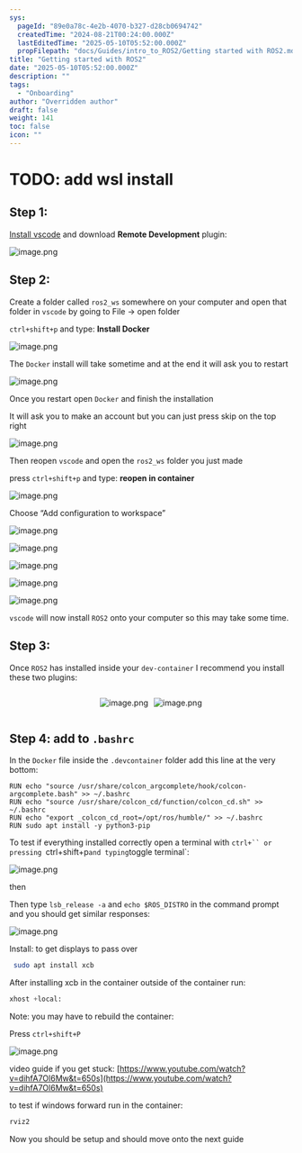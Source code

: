 ```yaml
---
sys:
  pageId: "89e0a78c-4e2b-4070-b327-d28cb0694742"
  createdTime: "2024-08-21T00:24:00.000Z"
  lastEditedTime: "2025-05-10T05:52:00.000Z"
  propFilepath: "docs/Guides/intro_to_ROS2/Getting started with ROS2.md"
title: "Getting started with ROS2"
date: "2025-05-10T05:52:00.000Z"
description: ""
tags:
  - "Onboarding"
author: "Overridden author"
draft: false
weight: 141
toc: false
icon: ""
---
```


# TODO: add wsl install

## Step 1:

[Install vscode](https://code.visualstudio.com/download) and download **Remote Development** plugin:

![image.png](https://prod-files-secure.s3.us-west-2.amazonaws.com/d518164a-d88e-44d1-a4ee-3adb3bd8bce0/efb52993-1881-4a40-b95e-6f020334f022/image.png?X-Amz-Algorithm=AWS4-HMAC-SHA256&X-Amz-Content-Sha256=UNSIGNED-PAYLOAD&X-Amz-Credential=ASIAZI2LB466W2QOPOYH%2F20250717%2Fus-west-2%2Fs3%2Faws4_request&X-Amz-Date=20250717T161126Z&X-Amz-Expires=3600&X-Amz-Security-Token=IQoJb3JpZ2luX2VjEGAaCXVzLXdlc3QtMiJGMEQCIALZ5onU%2B%2B14vj4K%2FeqsaTfqptVQiLzG0PXI9%2BK%2B4RNTAiAhJXTpcAd08hDDcNwQpnY2G2nlTH3xwsYjx4YBNPaslCr%2FAwh5EAAaDDYzNzQyMzE4MzgwNSIMIqfMzjwYDEDpDeCrKtwDS%2BX%2BIRXbL2FJvDUTNEVa%2FMJ6xE8hlW3moe6zty7FQshqkTzA%2Byr33MotuZ1c%2Fyq1diPAEoNVyd6ag9UWzKKovCb30h7Qznf3gzTqr6cxo0e6xgGZyaWpiG4rzebpyTUyuZKmRo6M%2BPFMOvtR4sGbDyP9KTFmBu3T9xto138gKCPBG4dsly83AWo%2FvM6LphkU7VIMWfJjmJiDeTlQUbgtbT8s2Ee4a8ChWf6mRxZj9ZGIhuKAmXHzAD5zI5Wp18aOdjjJ0ZllB7%2B8T01BHLxyNl6yhPQGItmJQ%2BYXuIMdWSRlF2xTOHM14JaQzSl2DV2CkEtTsFiW4SDtTYEm1xxkXXO6V4bGc8MMTKXkDRMg7iNAIDpMcsHpr9wBqdkWdp%2B%2F1XCJIZZ5fKdwBMNN6QHUSj45EYdFQwJbJQuIl5jXz39wE%2FQUIq%2F2xKyqkWSs5vjNCIBF6BjI9MbobhGIqkJDghuToQMSoOCs%2BE4dG8IlRFxNUtaw0xH206kHTBWCgCLjh2FOessgxLqiX3hfxG7kQnA4eTmnXV0AxgiToUf6l2i9mWn%2B3xx%2B%2BByk8oDMveENZT4ZRsoBIwS84I5omofxFpVexVyic9sZpl5PwKhPPZzCYQDQfqMccf5HiAgwub%2FkwwY6pgF3Je0%2FodPETiLCcGpGIyipEiv4YWr2ViDAP8bQtd3YmFU8BASDsL8%2BX2%2BQDYHllGJr5OrHv%2B2P8ttF%2FaxQRODj1JbU%2BklfN5jK%2B9x%2BWr7Lj5THVjJUpmhLrIu76L9c7F%2FY6cCqfxkyQMFuRJrzu0FJpjhjxjpDLa1lyYTrW%2FmCLM80zRd5h0wQHRu5bCiPMlh9B5CHGARhX52ulsczty3fGkyRPtM0&X-Amz-Signature=daa987725b02a4b7659e5b0ad095bbf4806b1d548ae5b3daf8ae663eb67f6ff6&X-Amz-SignedHeaders=host&x-amz-checksum-mode=ENABLED&x-id=GetObject)

## Step 2:

Create a folder called `ros2_ws` somewhere on your computer and open that folder in `vscode` by going to File → open folder 

`ctrl+shift+p` and type: **Install Docker**

![image.png](https://prod-files-secure.s3.us-west-2.amazonaws.com/d518164a-d88e-44d1-a4ee-3adb3bd8bce0/2269dc0e-1cd5-47ff-bceb-c04ad9b2eab0/image.png?X-Amz-Algorithm=AWS4-HMAC-SHA256&X-Amz-Content-Sha256=UNSIGNED-PAYLOAD&X-Amz-Credential=ASIAZI2LB466W2QOPOYH%2F20250717%2Fus-west-2%2Fs3%2Faws4_request&X-Amz-Date=20250717T161126Z&X-Amz-Expires=3600&X-Amz-Security-Token=IQoJb3JpZ2luX2VjEGAaCXVzLXdlc3QtMiJGMEQCIALZ5onU%2B%2B14vj4K%2FeqsaTfqptVQiLzG0PXI9%2BK%2B4RNTAiAhJXTpcAd08hDDcNwQpnY2G2nlTH3xwsYjx4YBNPaslCr%2FAwh5EAAaDDYzNzQyMzE4MzgwNSIMIqfMzjwYDEDpDeCrKtwDS%2BX%2BIRXbL2FJvDUTNEVa%2FMJ6xE8hlW3moe6zty7FQshqkTzA%2Byr33MotuZ1c%2Fyq1diPAEoNVyd6ag9UWzKKovCb30h7Qznf3gzTqr6cxo0e6xgGZyaWpiG4rzebpyTUyuZKmRo6M%2BPFMOvtR4sGbDyP9KTFmBu3T9xto138gKCPBG4dsly83AWo%2FvM6LphkU7VIMWfJjmJiDeTlQUbgtbT8s2Ee4a8ChWf6mRxZj9ZGIhuKAmXHzAD5zI5Wp18aOdjjJ0ZllB7%2B8T01BHLxyNl6yhPQGItmJQ%2BYXuIMdWSRlF2xTOHM14JaQzSl2DV2CkEtTsFiW4SDtTYEm1xxkXXO6V4bGc8MMTKXkDRMg7iNAIDpMcsHpr9wBqdkWdp%2B%2F1XCJIZZ5fKdwBMNN6QHUSj45EYdFQwJbJQuIl5jXz39wE%2FQUIq%2F2xKyqkWSs5vjNCIBF6BjI9MbobhGIqkJDghuToQMSoOCs%2BE4dG8IlRFxNUtaw0xH206kHTBWCgCLjh2FOessgxLqiX3hfxG7kQnA4eTmnXV0AxgiToUf6l2i9mWn%2B3xx%2B%2BByk8oDMveENZT4ZRsoBIwS84I5omofxFpVexVyic9sZpl5PwKhPPZzCYQDQfqMccf5HiAgwub%2FkwwY6pgF3Je0%2FodPETiLCcGpGIyipEiv4YWr2ViDAP8bQtd3YmFU8BASDsL8%2BX2%2BQDYHllGJr5OrHv%2B2P8ttF%2FaxQRODj1JbU%2BklfN5jK%2B9x%2BWr7Lj5THVjJUpmhLrIu76L9c7F%2FY6cCqfxkyQMFuRJrzu0FJpjhjxjpDLa1lyYTrW%2FmCLM80zRd5h0wQHRu5bCiPMlh9B5CHGARhX52ulsczty3fGkyRPtM0&X-Amz-Signature=b78cb119e8ffad0a72933e597053685a70ae47c640cb4ae7f42f9ae5135c4a3c&X-Amz-SignedHeaders=host&x-amz-checksum-mode=ENABLED&x-id=GetObject)

The `Docker` install will take sometime and at the end it will ask you to restart

![image.png](https://prod-files-secure.s3.us-west-2.amazonaws.com/d518164a-d88e-44d1-a4ee-3adb3bd8bce0/ed233f78-be33-4b1f-b89c-9c346c0e961e/image.png?X-Amz-Algorithm=AWS4-HMAC-SHA256&X-Amz-Content-Sha256=UNSIGNED-PAYLOAD&X-Amz-Credential=ASIAZI2LB466W2QOPOYH%2F20250717%2Fus-west-2%2Fs3%2Faws4_request&X-Amz-Date=20250717T161126Z&X-Amz-Expires=3600&X-Amz-Security-Token=IQoJb3JpZ2luX2VjEGAaCXVzLXdlc3QtMiJGMEQCIALZ5onU%2B%2B14vj4K%2FeqsaTfqptVQiLzG0PXI9%2BK%2B4RNTAiAhJXTpcAd08hDDcNwQpnY2G2nlTH3xwsYjx4YBNPaslCr%2FAwh5EAAaDDYzNzQyMzE4MzgwNSIMIqfMzjwYDEDpDeCrKtwDS%2BX%2BIRXbL2FJvDUTNEVa%2FMJ6xE8hlW3moe6zty7FQshqkTzA%2Byr33MotuZ1c%2Fyq1diPAEoNVyd6ag9UWzKKovCb30h7Qznf3gzTqr6cxo0e6xgGZyaWpiG4rzebpyTUyuZKmRo6M%2BPFMOvtR4sGbDyP9KTFmBu3T9xto138gKCPBG4dsly83AWo%2FvM6LphkU7VIMWfJjmJiDeTlQUbgtbT8s2Ee4a8ChWf6mRxZj9ZGIhuKAmXHzAD5zI5Wp18aOdjjJ0ZllB7%2B8T01BHLxyNl6yhPQGItmJQ%2BYXuIMdWSRlF2xTOHM14JaQzSl2DV2CkEtTsFiW4SDtTYEm1xxkXXO6V4bGc8MMTKXkDRMg7iNAIDpMcsHpr9wBqdkWdp%2B%2F1XCJIZZ5fKdwBMNN6QHUSj45EYdFQwJbJQuIl5jXz39wE%2FQUIq%2F2xKyqkWSs5vjNCIBF6BjI9MbobhGIqkJDghuToQMSoOCs%2BE4dG8IlRFxNUtaw0xH206kHTBWCgCLjh2FOessgxLqiX3hfxG7kQnA4eTmnXV0AxgiToUf6l2i9mWn%2B3xx%2B%2BByk8oDMveENZT4ZRsoBIwS84I5omofxFpVexVyic9sZpl5PwKhPPZzCYQDQfqMccf5HiAgwub%2FkwwY6pgF3Je0%2FodPETiLCcGpGIyipEiv4YWr2ViDAP8bQtd3YmFU8BASDsL8%2BX2%2BQDYHllGJr5OrHv%2B2P8ttF%2FaxQRODj1JbU%2BklfN5jK%2B9x%2BWr7Lj5THVjJUpmhLrIu76L9c7F%2FY6cCqfxkyQMFuRJrzu0FJpjhjxjpDLa1lyYTrW%2FmCLM80zRd5h0wQHRu5bCiPMlh9B5CHGARhX52ulsczty3fGkyRPtM0&X-Amz-Signature=680c84028ccf9e202c6e32126c5a0f3cfd6726c69fd343341c4fab9f07e29360&X-Amz-SignedHeaders=host&x-amz-checksum-mode=ENABLED&x-id=GetObject)

Once you restart open `Docker` and finish the installation

It will ask you to make an account but you can just press skip on the top right

![image.png](https://prod-files-secure.s3.us-west-2.amazonaws.com/d518164a-d88e-44d1-a4ee-3adb3bd8bce0/21010ad9-1659-4fd9-9f59-9932a09b2a3d/image.png?X-Amz-Algorithm=AWS4-HMAC-SHA256&X-Amz-Content-Sha256=UNSIGNED-PAYLOAD&X-Amz-Credential=ASIAZI2LB466W2QOPOYH%2F20250717%2Fus-west-2%2Fs3%2Faws4_request&X-Amz-Date=20250717T161126Z&X-Amz-Expires=3600&X-Amz-Security-Token=IQoJb3JpZ2luX2VjEGAaCXVzLXdlc3QtMiJGMEQCIALZ5onU%2B%2B14vj4K%2FeqsaTfqptVQiLzG0PXI9%2BK%2B4RNTAiAhJXTpcAd08hDDcNwQpnY2G2nlTH3xwsYjx4YBNPaslCr%2FAwh5EAAaDDYzNzQyMzE4MzgwNSIMIqfMzjwYDEDpDeCrKtwDS%2BX%2BIRXbL2FJvDUTNEVa%2FMJ6xE8hlW3moe6zty7FQshqkTzA%2Byr33MotuZ1c%2Fyq1diPAEoNVyd6ag9UWzKKovCb30h7Qznf3gzTqr6cxo0e6xgGZyaWpiG4rzebpyTUyuZKmRo6M%2BPFMOvtR4sGbDyP9KTFmBu3T9xto138gKCPBG4dsly83AWo%2FvM6LphkU7VIMWfJjmJiDeTlQUbgtbT8s2Ee4a8ChWf6mRxZj9ZGIhuKAmXHzAD5zI5Wp18aOdjjJ0ZllB7%2B8T01BHLxyNl6yhPQGItmJQ%2BYXuIMdWSRlF2xTOHM14JaQzSl2DV2CkEtTsFiW4SDtTYEm1xxkXXO6V4bGc8MMTKXkDRMg7iNAIDpMcsHpr9wBqdkWdp%2B%2F1XCJIZZ5fKdwBMNN6QHUSj45EYdFQwJbJQuIl5jXz39wE%2FQUIq%2F2xKyqkWSs5vjNCIBF6BjI9MbobhGIqkJDghuToQMSoOCs%2BE4dG8IlRFxNUtaw0xH206kHTBWCgCLjh2FOessgxLqiX3hfxG7kQnA4eTmnXV0AxgiToUf6l2i9mWn%2B3xx%2B%2BByk8oDMveENZT4ZRsoBIwS84I5omofxFpVexVyic9sZpl5PwKhPPZzCYQDQfqMccf5HiAgwub%2FkwwY6pgF3Je0%2FodPETiLCcGpGIyipEiv4YWr2ViDAP8bQtd3YmFU8BASDsL8%2BX2%2BQDYHllGJr5OrHv%2B2P8ttF%2FaxQRODj1JbU%2BklfN5jK%2B9x%2BWr7Lj5THVjJUpmhLrIu76L9c7F%2FY6cCqfxkyQMFuRJrzu0FJpjhjxjpDLa1lyYTrW%2FmCLM80zRd5h0wQHRu5bCiPMlh9B5CHGARhX52ulsczty3fGkyRPtM0&X-Amz-Signature=71c846ffead392ac88b346c6d938b438498e2b896e7ca4dc35d45d9f7efcc0e7&X-Amz-SignedHeaders=host&x-amz-checksum-mode=ENABLED&x-id=GetObject)

Then reopen `vscode` and open the `ros2_ws` folder you just made

press `ctrl+shift+p` and type: **reopen in container**

![image.png](https://prod-files-secure.s3.us-west-2.amazonaws.com/d518164a-d88e-44d1-a4ee-3adb3bd8bce0/4e93b8c2-41ad-488c-8095-c74205196118/image.png?X-Amz-Algorithm=AWS4-HMAC-SHA256&X-Amz-Content-Sha256=UNSIGNED-PAYLOAD&X-Amz-Credential=ASIAZI2LB466W2QOPOYH%2F20250717%2Fus-west-2%2Fs3%2Faws4_request&X-Amz-Date=20250717T161126Z&X-Amz-Expires=3600&X-Amz-Security-Token=IQoJb3JpZ2luX2VjEGAaCXVzLXdlc3QtMiJGMEQCIALZ5onU%2B%2B14vj4K%2FeqsaTfqptVQiLzG0PXI9%2BK%2B4RNTAiAhJXTpcAd08hDDcNwQpnY2G2nlTH3xwsYjx4YBNPaslCr%2FAwh5EAAaDDYzNzQyMzE4MzgwNSIMIqfMzjwYDEDpDeCrKtwDS%2BX%2BIRXbL2FJvDUTNEVa%2FMJ6xE8hlW3moe6zty7FQshqkTzA%2Byr33MotuZ1c%2Fyq1diPAEoNVyd6ag9UWzKKovCb30h7Qznf3gzTqr6cxo0e6xgGZyaWpiG4rzebpyTUyuZKmRo6M%2BPFMOvtR4sGbDyP9KTFmBu3T9xto138gKCPBG4dsly83AWo%2FvM6LphkU7VIMWfJjmJiDeTlQUbgtbT8s2Ee4a8ChWf6mRxZj9ZGIhuKAmXHzAD5zI5Wp18aOdjjJ0ZllB7%2B8T01BHLxyNl6yhPQGItmJQ%2BYXuIMdWSRlF2xTOHM14JaQzSl2DV2CkEtTsFiW4SDtTYEm1xxkXXO6V4bGc8MMTKXkDRMg7iNAIDpMcsHpr9wBqdkWdp%2B%2F1XCJIZZ5fKdwBMNN6QHUSj45EYdFQwJbJQuIl5jXz39wE%2FQUIq%2F2xKyqkWSs5vjNCIBF6BjI9MbobhGIqkJDghuToQMSoOCs%2BE4dG8IlRFxNUtaw0xH206kHTBWCgCLjh2FOessgxLqiX3hfxG7kQnA4eTmnXV0AxgiToUf6l2i9mWn%2B3xx%2B%2BByk8oDMveENZT4ZRsoBIwS84I5omofxFpVexVyic9sZpl5PwKhPPZzCYQDQfqMccf5HiAgwub%2FkwwY6pgF3Je0%2FodPETiLCcGpGIyipEiv4YWr2ViDAP8bQtd3YmFU8BASDsL8%2BX2%2BQDYHllGJr5OrHv%2B2P8ttF%2FaxQRODj1JbU%2BklfN5jK%2B9x%2BWr7Lj5THVjJUpmhLrIu76L9c7F%2FY6cCqfxkyQMFuRJrzu0FJpjhjxjpDLa1lyYTrW%2FmCLM80zRd5h0wQHRu5bCiPMlh9B5CHGARhX52ulsczty3fGkyRPtM0&X-Amz-Signature=2002145d53ca15a786be9083f3331111e78f587c610be9052a20959e0472ae88&X-Amz-SignedHeaders=host&x-amz-checksum-mode=ENABLED&x-id=GetObject)

Choose “Add configuration to workspace”

![image.png](https://prod-files-secure.s3.us-west-2.amazonaws.com/d518164a-d88e-44d1-a4ee-3adb3bd8bce0/9560b282-5060-4989-ba37-97e7b2c22476/image.png?X-Amz-Algorithm=AWS4-HMAC-SHA256&X-Amz-Content-Sha256=UNSIGNED-PAYLOAD&X-Amz-Credential=ASIAZI2LB466W2QOPOYH%2F20250717%2Fus-west-2%2Fs3%2Faws4_request&X-Amz-Date=20250717T161126Z&X-Amz-Expires=3600&X-Amz-Security-Token=IQoJb3JpZ2luX2VjEGAaCXVzLXdlc3QtMiJGMEQCIALZ5onU%2B%2B14vj4K%2FeqsaTfqptVQiLzG0PXI9%2BK%2B4RNTAiAhJXTpcAd08hDDcNwQpnY2G2nlTH3xwsYjx4YBNPaslCr%2FAwh5EAAaDDYzNzQyMzE4MzgwNSIMIqfMzjwYDEDpDeCrKtwDS%2BX%2BIRXbL2FJvDUTNEVa%2FMJ6xE8hlW3moe6zty7FQshqkTzA%2Byr33MotuZ1c%2Fyq1diPAEoNVyd6ag9UWzKKovCb30h7Qznf3gzTqr6cxo0e6xgGZyaWpiG4rzebpyTUyuZKmRo6M%2BPFMOvtR4sGbDyP9KTFmBu3T9xto138gKCPBG4dsly83AWo%2FvM6LphkU7VIMWfJjmJiDeTlQUbgtbT8s2Ee4a8ChWf6mRxZj9ZGIhuKAmXHzAD5zI5Wp18aOdjjJ0ZllB7%2B8T01BHLxyNl6yhPQGItmJQ%2BYXuIMdWSRlF2xTOHM14JaQzSl2DV2CkEtTsFiW4SDtTYEm1xxkXXO6V4bGc8MMTKXkDRMg7iNAIDpMcsHpr9wBqdkWdp%2B%2F1XCJIZZ5fKdwBMNN6QHUSj45EYdFQwJbJQuIl5jXz39wE%2FQUIq%2F2xKyqkWSs5vjNCIBF6BjI9MbobhGIqkJDghuToQMSoOCs%2BE4dG8IlRFxNUtaw0xH206kHTBWCgCLjh2FOessgxLqiX3hfxG7kQnA4eTmnXV0AxgiToUf6l2i9mWn%2B3xx%2B%2BByk8oDMveENZT4ZRsoBIwS84I5omofxFpVexVyic9sZpl5PwKhPPZzCYQDQfqMccf5HiAgwub%2FkwwY6pgF3Je0%2FodPETiLCcGpGIyipEiv4YWr2ViDAP8bQtd3YmFU8BASDsL8%2BX2%2BQDYHllGJr5OrHv%2B2P8ttF%2FaxQRODj1JbU%2BklfN5jK%2B9x%2BWr7Lj5THVjJUpmhLrIu76L9c7F%2FY6cCqfxkyQMFuRJrzu0FJpjhjxjpDLa1lyYTrW%2FmCLM80zRd5h0wQHRu5bCiPMlh9B5CHGARhX52ulsczty3fGkyRPtM0&X-Amz-Signature=1cb01a114cb40c9453308dde75a994c9902d94368c76595bb5b84fcfdf2221a8&X-Amz-SignedHeaders=host&x-amz-checksum-mode=ENABLED&x-id=GetObject)

![image.png](https://prod-files-secure.s3.us-west-2.amazonaws.com/d518164a-d88e-44d1-a4ee-3adb3bd8bce0/2ee63f81-886b-48e8-a553-dc6e5eac99e4/image.png?X-Amz-Algorithm=AWS4-HMAC-SHA256&X-Amz-Content-Sha256=UNSIGNED-PAYLOAD&X-Amz-Credential=ASIAZI2LB466W2QOPOYH%2F20250717%2Fus-west-2%2Fs3%2Faws4_request&X-Amz-Date=20250717T161126Z&X-Amz-Expires=3600&X-Amz-Security-Token=IQoJb3JpZ2luX2VjEGAaCXVzLXdlc3QtMiJGMEQCIALZ5onU%2B%2B14vj4K%2FeqsaTfqptVQiLzG0PXI9%2BK%2B4RNTAiAhJXTpcAd08hDDcNwQpnY2G2nlTH3xwsYjx4YBNPaslCr%2FAwh5EAAaDDYzNzQyMzE4MzgwNSIMIqfMzjwYDEDpDeCrKtwDS%2BX%2BIRXbL2FJvDUTNEVa%2FMJ6xE8hlW3moe6zty7FQshqkTzA%2Byr33MotuZ1c%2Fyq1diPAEoNVyd6ag9UWzKKovCb30h7Qznf3gzTqr6cxo0e6xgGZyaWpiG4rzebpyTUyuZKmRo6M%2BPFMOvtR4sGbDyP9KTFmBu3T9xto138gKCPBG4dsly83AWo%2FvM6LphkU7VIMWfJjmJiDeTlQUbgtbT8s2Ee4a8ChWf6mRxZj9ZGIhuKAmXHzAD5zI5Wp18aOdjjJ0ZllB7%2B8T01BHLxyNl6yhPQGItmJQ%2BYXuIMdWSRlF2xTOHM14JaQzSl2DV2CkEtTsFiW4SDtTYEm1xxkXXO6V4bGc8MMTKXkDRMg7iNAIDpMcsHpr9wBqdkWdp%2B%2F1XCJIZZ5fKdwBMNN6QHUSj45EYdFQwJbJQuIl5jXz39wE%2FQUIq%2F2xKyqkWSs5vjNCIBF6BjI9MbobhGIqkJDghuToQMSoOCs%2BE4dG8IlRFxNUtaw0xH206kHTBWCgCLjh2FOessgxLqiX3hfxG7kQnA4eTmnXV0AxgiToUf6l2i9mWn%2B3xx%2B%2BByk8oDMveENZT4ZRsoBIwS84I5omofxFpVexVyic9sZpl5PwKhPPZzCYQDQfqMccf5HiAgwub%2FkwwY6pgF3Je0%2FodPETiLCcGpGIyipEiv4YWr2ViDAP8bQtd3YmFU8BASDsL8%2BX2%2BQDYHllGJr5OrHv%2B2P8ttF%2FaxQRODj1JbU%2BklfN5jK%2B9x%2BWr7Lj5THVjJUpmhLrIu76L9c7F%2FY6cCqfxkyQMFuRJrzu0FJpjhjxjpDLa1lyYTrW%2FmCLM80zRd5h0wQHRu5bCiPMlh9B5CHGARhX52ulsczty3fGkyRPtM0&X-Amz-Signature=8d2645d46c4bf3ab21610cf006983705840e4869aa1748098c5059087ca0a4ac&X-Amz-SignedHeaders=host&x-amz-checksum-mode=ENABLED&x-id=GetObject)

![image.png](https://prod-files-secure.s3.us-west-2.amazonaws.com/d518164a-d88e-44d1-a4ee-3adb3bd8bce0/ae1580b2-b048-407e-aed9-b584224a7a04/image.png?X-Amz-Algorithm=AWS4-HMAC-SHA256&X-Amz-Content-Sha256=UNSIGNED-PAYLOAD&X-Amz-Credential=ASIAZI2LB466W2QOPOYH%2F20250717%2Fus-west-2%2Fs3%2Faws4_request&X-Amz-Date=20250717T161126Z&X-Amz-Expires=3600&X-Amz-Security-Token=IQoJb3JpZ2luX2VjEGAaCXVzLXdlc3QtMiJGMEQCIALZ5onU%2B%2B14vj4K%2FeqsaTfqptVQiLzG0PXI9%2BK%2B4RNTAiAhJXTpcAd08hDDcNwQpnY2G2nlTH3xwsYjx4YBNPaslCr%2FAwh5EAAaDDYzNzQyMzE4MzgwNSIMIqfMzjwYDEDpDeCrKtwDS%2BX%2BIRXbL2FJvDUTNEVa%2FMJ6xE8hlW3moe6zty7FQshqkTzA%2Byr33MotuZ1c%2Fyq1diPAEoNVyd6ag9UWzKKovCb30h7Qznf3gzTqr6cxo0e6xgGZyaWpiG4rzebpyTUyuZKmRo6M%2BPFMOvtR4sGbDyP9KTFmBu3T9xto138gKCPBG4dsly83AWo%2FvM6LphkU7VIMWfJjmJiDeTlQUbgtbT8s2Ee4a8ChWf6mRxZj9ZGIhuKAmXHzAD5zI5Wp18aOdjjJ0ZllB7%2B8T01BHLxyNl6yhPQGItmJQ%2BYXuIMdWSRlF2xTOHM14JaQzSl2DV2CkEtTsFiW4SDtTYEm1xxkXXO6V4bGc8MMTKXkDRMg7iNAIDpMcsHpr9wBqdkWdp%2B%2F1XCJIZZ5fKdwBMNN6QHUSj45EYdFQwJbJQuIl5jXz39wE%2FQUIq%2F2xKyqkWSs5vjNCIBF6BjI9MbobhGIqkJDghuToQMSoOCs%2BE4dG8IlRFxNUtaw0xH206kHTBWCgCLjh2FOessgxLqiX3hfxG7kQnA4eTmnXV0AxgiToUf6l2i9mWn%2B3xx%2B%2BByk8oDMveENZT4ZRsoBIwS84I5omofxFpVexVyic9sZpl5PwKhPPZzCYQDQfqMccf5HiAgwub%2FkwwY6pgF3Je0%2FodPETiLCcGpGIyipEiv4YWr2ViDAP8bQtd3YmFU8BASDsL8%2BX2%2BQDYHllGJr5OrHv%2B2P8ttF%2FaxQRODj1JbU%2BklfN5jK%2B9x%2BWr7Lj5THVjJUpmhLrIu76L9c7F%2FY6cCqfxkyQMFuRJrzu0FJpjhjxjpDLa1lyYTrW%2FmCLM80zRd5h0wQHRu5bCiPMlh9B5CHGARhX52ulsczty3fGkyRPtM0&X-Amz-Signature=31158051930771115247ef00a8b67e465557c8fbf6409c180ffb045e8c2f4f34&X-Amz-SignedHeaders=host&x-amz-checksum-mode=ENABLED&x-id=GetObject)

![image.png](https://prod-files-secure.s3.us-west-2.amazonaws.com/d518164a-d88e-44d1-a4ee-3adb3bd8bce0/53255b28-f75e-430f-b9e3-c0ac8577e42b/image.png?X-Amz-Algorithm=AWS4-HMAC-SHA256&X-Amz-Content-Sha256=UNSIGNED-PAYLOAD&X-Amz-Credential=ASIAZI2LB466W2QOPOYH%2F20250717%2Fus-west-2%2Fs3%2Faws4_request&X-Amz-Date=20250717T161126Z&X-Amz-Expires=3600&X-Amz-Security-Token=IQoJb3JpZ2luX2VjEGAaCXVzLXdlc3QtMiJGMEQCIALZ5onU%2B%2B14vj4K%2FeqsaTfqptVQiLzG0PXI9%2BK%2B4RNTAiAhJXTpcAd08hDDcNwQpnY2G2nlTH3xwsYjx4YBNPaslCr%2FAwh5EAAaDDYzNzQyMzE4MzgwNSIMIqfMzjwYDEDpDeCrKtwDS%2BX%2BIRXbL2FJvDUTNEVa%2FMJ6xE8hlW3moe6zty7FQshqkTzA%2Byr33MotuZ1c%2Fyq1diPAEoNVyd6ag9UWzKKovCb30h7Qznf3gzTqr6cxo0e6xgGZyaWpiG4rzebpyTUyuZKmRo6M%2BPFMOvtR4sGbDyP9KTFmBu3T9xto138gKCPBG4dsly83AWo%2FvM6LphkU7VIMWfJjmJiDeTlQUbgtbT8s2Ee4a8ChWf6mRxZj9ZGIhuKAmXHzAD5zI5Wp18aOdjjJ0ZllB7%2B8T01BHLxyNl6yhPQGItmJQ%2BYXuIMdWSRlF2xTOHM14JaQzSl2DV2CkEtTsFiW4SDtTYEm1xxkXXO6V4bGc8MMTKXkDRMg7iNAIDpMcsHpr9wBqdkWdp%2B%2F1XCJIZZ5fKdwBMNN6QHUSj45EYdFQwJbJQuIl5jXz39wE%2FQUIq%2F2xKyqkWSs5vjNCIBF6BjI9MbobhGIqkJDghuToQMSoOCs%2BE4dG8IlRFxNUtaw0xH206kHTBWCgCLjh2FOessgxLqiX3hfxG7kQnA4eTmnXV0AxgiToUf6l2i9mWn%2B3xx%2B%2BByk8oDMveENZT4ZRsoBIwS84I5omofxFpVexVyic9sZpl5PwKhPPZzCYQDQfqMccf5HiAgwub%2FkwwY6pgF3Je0%2FodPETiLCcGpGIyipEiv4YWr2ViDAP8bQtd3YmFU8BASDsL8%2BX2%2BQDYHllGJr5OrHv%2B2P8ttF%2FaxQRODj1JbU%2BklfN5jK%2B9x%2BWr7Lj5THVjJUpmhLrIu76L9c7F%2FY6cCqfxkyQMFuRJrzu0FJpjhjxjpDLa1lyYTrW%2FmCLM80zRd5h0wQHRu5bCiPMlh9B5CHGARhX52ulsczty3fGkyRPtM0&X-Amz-Signature=93bcd060493c8a269e06726754b38126da8155a2de408e4a7e10eaf0b9038d2b&X-Amz-SignedHeaders=host&x-amz-checksum-mode=ENABLED&x-id=GetObject)

![image.png](https://prod-files-secure.s3.us-west-2.amazonaws.com/d518164a-d88e-44d1-a4ee-3adb3bd8bce0/7c562767-5af9-4ffb-97d1-327bcdf4ee00/image.png?X-Amz-Algorithm=AWS4-HMAC-SHA256&X-Amz-Content-Sha256=UNSIGNED-PAYLOAD&X-Amz-Credential=ASIAZI2LB466W2QOPOYH%2F20250717%2Fus-west-2%2Fs3%2Faws4_request&X-Amz-Date=20250717T161126Z&X-Amz-Expires=3600&X-Amz-Security-Token=IQoJb3JpZ2luX2VjEGAaCXVzLXdlc3QtMiJGMEQCIALZ5onU%2B%2B14vj4K%2FeqsaTfqptVQiLzG0PXI9%2BK%2B4RNTAiAhJXTpcAd08hDDcNwQpnY2G2nlTH3xwsYjx4YBNPaslCr%2FAwh5EAAaDDYzNzQyMzE4MzgwNSIMIqfMzjwYDEDpDeCrKtwDS%2BX%2BIRXbL2FJvDUTNEVa%2FMJ6xE8hlW3moe6zty7FQshqkTzA%2Byr33MotuZ1c%2Fyq1diPAEoNVyd6ag9UWzKKovCb30h7Qznf3gzTqr6cxo0e6xgGZyaWpiG4rzebpyTUyuZKmRo6M%2BPFMOvtR4sGbDyP9KTFmBu3T9xto138gKCPBG4dsly83AWo%2FvM6LphkU7VIMWfJjmJiDeTlQUbgtbT8s2Ee4a8ChWf6mRxZj9ZGIhuKAmXHzAD5zI5Wp18aOdjjJ0ZllB7%2B8T01BHLxyNl6yhPQGItmJQ%2BYXuIMdWSRlF2xTOHM14JaQzSl2DV2CkEtTsFiW4SDtTYEm1xxkXXO6V4bGc8MMTKXkDRMg7iNAIDpMcsHpr9wBqdkWdp%2B%2F1XCJIZZ5fKdwBMNN6QHUSj45EYdFQwJbJQuIl5jXz39wE%2FQUIq%2F2xKyqkWSs5vjNCIBF6BjI9MbobhGIqkJDghuToQMSoOCs%2BE4dG8IlRFxNUtaw0xH206kHTBWCgCLjh2FOessgxLqiX3hfxG7kQnA4eTmnXV0AxgiToUf6l2i9mWn%2B3xx%2B%2BByk8oDMveENZT4ZRsoBIwS84I5omofxFpVexVyic9sZpl5PwKhPPZzCYQDQfqMccf5HiAgwub%2FkwwY6pgF3Je0%2FodPETiLCcGpGIyipEiv4YWr2ViDAP8bQtd3YmFU8BASDsL8%2BX2%2BQDYHllGJr5OrHv%2B2P8ttF%2FaxQRODj1JbU%2BklfN5jK%2B9x%2BWr7Lj5THVjJUpmhLrIu76L9c7F%2FY6cCqfxkyQMFuRJrzu0FJpjhjxjpDLa1lyYTrW%2FmCLM80zRd5h0wQHRu5bCiPMlh9B5CHGARhX52ulsczty3fGkyRPtM0&X-Amz-Signature=d4a7b7968fa912d5132941a7cdfd32d93a6daed481d1e12d7a9e43ba24353c30&X-Amz-SignedHeaders=host&x-amz-checksum-mode=ENABLED&x-id=GetObject)

`vscode` will now install `ROS2` onto your computer so this may take some time.

## Step 3:

Once `ROS2` has installed inside your `dev-container` I recommend you install these two plugins:

<div style="display: flex;flex-direction: row; column-gap:10px; max-width: 630px;justify-content: center;">
<div>

![image.png](https://prod-files-secure.s3.us-west-2.amazonaws.com/d518164a-d88e-44d1-a4ee-3adb3bd8bce0/3fc3d550-5a54-4ba1-ba6b-faa01cdb7369/image.png?X-Amz-Algorithm=AWS4-HMAC-SHA256&X-Amz-Content-Sha256=UNSIGNED-PAYLOAD&X-Amz-Credential=ASIAZI2LB46634PGGUNJ%2F20250717%2Fus-west-2%2Fs3%2Faws4_request&X-Amz-Date=20250717T161129Z&X-Amz-Expires=3600&X-Amz-Security-Token=IQoJb3JpZ2luX2VjEGAaCXVzLXdlc3QtMiJHMEUCIHNNY7CS4RI%2FpJ4Rnr2g2QOBlQ4KqBh5xz%2BR%2B8sAMXE3AiEAhvmoURfEthyThc7pzI%2FLunNv3loXBYL6kKXE5atfjrMq%2FwMIeRAAGgw2Mzc0MjMxODM4MDUiDEL%2B4AHeQiGm24JyESrcA0GFzUQt8WwM97%2B7Hwog8U26lXbHB5OraNo5P5XGR38StjzniwbahGAGD3AKdA9AXcgDZfPIaafzE1gr8Q%2FopZEZC7P9N4rzD%2Fynm2xNFd%2By6nMXMjuwQzTeIikXvvJs0Ej%2FQhITGSIls3%2FxaxnM6eRrG7ZKMyAwFmnU8gzuRVsEkKINk2vMqQCeScEK%2FfNttGjAffe9e1pssyjQIADQ2QubQtirTIcsZ3JC3DNjrhVsCFeGIOF8eQbkLZfHchyRtrUinFJ2mcgawC%2FEBvbnxIEadoTGPgGvYZpSIep7OXnKzh%2BZH%2FrlBfM9ysUugiTIiFl%2Bp76BSBePokF97B6O03fQ3F%2FQxioWdZZdbWMOWJUOqiOjcjgLUlPIesM%2F7xhesv%2BUtuhpOPR61v3B010TqF5l3BtHNkEEAh7K36moH6%2F2eylhCfxaVPSlgSM1lb7VJHIl7m%2FSiPUZX9oMsiEdLzyT0rsTWxarp0BriNaVe9YdwP1g58j5HIp%2FWRp6TZUCn9eBSRmTb%2FKuhZe8Bnee9kpuK0x1tyWoMLpQKh%2BhJTupiPI8jj7qmBqHPQMOJiXPxj2TgtqU0P4sNX65oO61biMGcS8VLKJxbXF4IXpOI2PMQBFsAK2egG5Lk2wqMM%2B%2B5MMGOqUBahS4ODHeQZH13rR6Dx5LJzVHI5Tg2y6Ahqp942xhTkRhBW9%2BnUUlVHx1PPJxwiYbfxoDKxicyf6fG0ea2hxfAphAmxwQTv2rga1jr5p%2FTp5GION4LrDbNcQOEcZ7RCWu1mM2h0zXfsxiInP2y00Y24HHhR1iuSN%2BsbYFWpQrG8SJ%2B%2FHSOPjAMn3Xg4RgG9afDmMVbFugqzYIzy6oVZkvGG5%2FlZE2&X-Amz-Signature=2f4302771e9e278afd3e59ba61925a29737fec37793681a872cbc00f3665687b&X-Amz-SignedHeaders=host&x-amz-checksum-mode=ENABLED&x-id=GetObject)

</div>
<div>

![image.png](https://prod-files-secure.s3.us-west-2.amazonaws.com/d518164a-d88e-44d1-a4ee-3adb3bd8bce0/d994cc66-13c2-4093-a5a3-f84cf4601a82/image.png?X-Amz-Algorithm=AWS4-HMAC-SHA256&X-Amz-Content-Sha256=UNSIGNED-PAYLOAD&X-Amz-Credential=ASIAZI2LB466VSDTID7H%2F20250717%2Fus-west-2%2Fs3%2Faws4_request&X-Amz-Date=20250717T161129Z&X-Amz-Expires=3600&X-Amz-Security-Token=IQoJb3JpZ2luX2VjEGAaCXVzLXdlc3QtMiJIMEYCIQCI46oVS%2BU0y6f2uCt215dVyCuMgi2UESRe6nCJARAd1QIhALkn1ralAokrAy3SmWlnPMXZacPqtnJjUL6Dc5xF1Ph0Kv8DCHkQABoMNjM3NDIzMTgzODA1IgyCZCBSATO3Ru55TY0q3AOU6QLhqzKMTMCXm%2F0DZal%2BLMI%2Be2v3fMR4l33HFxFmh4B4%2B0pYFh55YjvgIFDE2X9uN43ZVr5cOTiRk8ii31m0zzKvNSB7rg6QUa0qklmkfph45uR360D8MMVAQ1icv8yu2cyLgSFsDiBZKbYP9XCiUSFvsaKaMSz8Qfweuzgxb5e8N6yExU1qN1gBZ2b%2BoFYOM40PpANkFSjfLeEKyEWDTAvJFoHZOpQwBKVigi2vQP0H1tnhrxBPW586%2B8cf3VwHQ76UGQTLdL%2FtZZv9OruQ4Lw6jhb2cXtVer%2BnYFM1En0if%2BjyE0FYV6XWeIvH9WtSV1kNVyqd9uHAd0Ut5Qu1gyOP0WNadEZHjqWjjyP3uICmaLWDV3uliLYnWqHWEdEiJQeTUWfcwRlWwqIiRGNFBCtpDjR1URw8dBToKPrKOnncdHx%2FKPPh%2FIvfPvmBddEIXxR7MUJ8a8Cv0%2F0ECiq9Q6wquMUYcC4LV4r%2Fc8SBRDsTvX3qMxDsVMq8p7%2B9hQTC8xM6fPadB6aiJv3WLT7xf%2Fu6DCFV%2B9Cs%2B1FsSToRvJhUtXCDcfbH4J2inL4%2BWlNM69l%2FE%2Fh3uTZxZY4PzbSK2S88NmgjhuCaYt%2BtB%2BgpHAYastALXh%2Bh2z3RzzDevuTDBjqkAZ2WmJ0RAc6Rz1cUgHppA%2BZ8UZmHsnmDNRfDtC%2Foga0opKq74jPScyHifzt0ffxgrE2%2B4t6pcqkEk4IF9I2Mf%2B66wc3E8S7WPbhAExQl0jIcgQm6GJ%2BoN8T7Uw7bPq4s9eC05Uw80n0c3UBfWWst5yIPih%2FD7PbBelQam4VjxUrpxlI%2B%2FXpxVCm95%2Bcn5EsxH159GPgoES%2BZcKY2Hwpj%2FSQZqnoq&X-Amz-Signature=6fbe6fa862d1cc32a396f6a472f0f40f9c0d0c44c64db13c5e46608b6a4ae01a&X-Amz-SignedHeaders=host&x-amz-checksum-mode=ENABLED&x-id=GetObject)

</div>
</div>

## Step 4: add to `.bashrc`

In the `Docker` file inside the `.devcontainer` folder add this line at the very bottom: 

```docker
RUN echo "source /usr/share/colcon_argcomplete/hook/colcon-argcomplete.bash" >> ~/.bashrc
RUN echo "source /usr/share/colcon_cd/function/colcon_cd.sh" >> ~/.bashrc
RUN echo "export _colcon_cd_root=/opt/ros/humble/" >> ~/.bashrc
RUN sudo apt install -y python3-pip 
```

To test if everything installed correctly open a terminal with `ctrl+`` or pressing `ctrl+shift+p` and typing `toggle terminal`:

![image.png](https://prod-files-secure.s3.us-west-2.amazonaws.com/d518164a-d88e-44d1-a4ee-3adb3bd8bce0/6a4943d8-b04e-4c02-9a58-775f3384d1a5/image.png?X-Amz-Algorithm=AWS4-HMAC-SHA256&X-Amz-Content-Sha256=UNSIGNED-PAYLOAD&X-Amz-Credential=ASIAZI2LB466W2QOPOYH%2F20250717%2Fus-west-2%2Fs3%2Faws4_request&X-Amz-Date=20250717T161126Z&X-Amz-Expires=3600&X-Amz-Security-Token=IQoJb3JpZ2luX2VjEGAaCXVzLXdlc3QtMiJGMEQCIALZ5onU%2B%2B14vj4K%2FeqsaTfqptVQiLzG0PXI9%2BK%2B4RNTAiAhJXTpcAd08hDDcNwQpnY2G2nlTH3xwsYjx4YBNPaslCr%2FAwh5EAAaDDYzNzQyMzE4MzgwNSIMIqfMzjwYDEDpDeCrKtwDS%2BX%2BIRXbL2FJvDUTNEVa%2FMJ6xE8hlW3moe6zty7FQshqkTzA%2Byr33MotuZ1c%2Fyq1diPAEoNVyd6ag9UWzKKovCb30h7Qznf3gzTqr6cxo0e6xgGZyaWpiG4rzebpyTUyuZKmRo6M%2BPFMOvtR4sGbDyP9KTFmBu3T9xto138gKCPBG4dsly83AWo%2FvM6LphkU7VIMWfJjmJiDeTlQUbgtbT8s2Ee4a8ChWf6mRxZj9ZGIhuKAmXHzAD5zI5Wp18aOdjjJ0ZllB7%2B8T01BHLxyNl6yhPQGItmJQ%2BYXuIMdWSRlF2xTOHM14JaQzSl2DV2CkEtTsFiW4SDtTYEm1xxkXXO6V4bGc8MMTKXkDRMg7iNAIDpMcsHpr9wBqdkWdp%2B%2F1XCJIZZ5fKdwBMNN6QHUSj45EYdFQwJbJQuIl5jXz39wE%2FQUIq%2F2xKyqkWSs5vjNCIBF6BjI9MbobhGIqkJDghuToQMSoOCs%2BE4dG8IlRFxNUtaw0xH206kHTBWCgCLjh2FOessgxLqiX3hfxG7kQnA4eTmnXV0AxgiToUf6l2i9mWn%2B3xx%2B%2BByk8oDMveENZT4ZRsoBIwS84I5omofxFpVexVyic9sZpl5PwKhPPZzCYQDQfqMccf5HiAgwub%2FkwwY6pgF3Je0%2FodPETiLCcGpGIyipEiv4YWr2ViDAP8bQtd3YmFU8BASDsL8%2BX2%2BQDYHllGJr5OrHv%2B2P8ttF%2FaxQRODj1JbU%2BklfN5jK%2B9x%2BWr7Lj5THVjJUpmhLrIu76L9c7F%2FY6cCqfxkyQMFuRJrzu0FJpjhjxjpDLa1lyYTrW%2FmCLM80zRd5h0wQHRu5bCiPMlh9B5CHGARhX52ulsczty3fGkyRPtM0&X-Amz-Signature=9052990989f73dc72e6c10a0dc076d908334d62375b06a7a20060757ddd6c865&X-Amz-SignedHeaders=host&x-amz-checksum-mode=ENABLED&x-id=GetObject)

then 

Then type `lsb_release -a` and `echo $ROS_DISTRO` in the command prompt and you should get similar responses:

![image.png](https://prod-files-secure.s3.us-west-2.amazonaws.com/d518164a-d88e-44d1-a4ee-3adb3bd8bce0/3e635dec-a805-4e85-8b9e-d000e5b71a4e/image.png?X-Amz-Algorithm=AWS4-HMAC-SHA256&X-Amz-Content-Sha256=UNSIGNED-PAYLOAD&X-Amz-Credential=ASIAZI2LB466W2QOPOYH%2F20250717%2Fus-west-2%2Fs3%2Faws4_request&X-Amz-Date=20250717T161126Z&X-Amz-Expires=3600&X-Amz-Security-Token=IQoJb3JpZ2luX2VjEGAaCXVzLXdlc3QtMiJGMEQCIALZ5onU%2B%2B14vj4K%2FeqsaTfqptVQiLzG0PXI9%2BK%2B4RNTAiAhJXTpcAd08hDDcNwQpnY2G2nlTH3xwsYjx4YBNPaslCr%2FAwh5EAAaDDYzNzQyMzE4MzgwNSIMIqfMzjwYDEDpDeCrKtwDS%2BX%2BIRXbL2FJvDUTNEVa%2FMJ6xE8hlW3moe6zty7FQshqkTzA%2Byr33MotuZ1c%2Fyq1diPAEoNVyd6ag9UWzKKovCb30h7Qznf3gzTqr6cxo0e6xgGZyaWpiG4rzebpyTUyuZKmRo6M%2BPFMOvtR4sGbDyP9KTFmBu3T9xto138gKCPBG4dsly83AWo%2FvM6LphkU7VIMWfJjmJiDeTlQUbgtbT8s2Ee4a8ChWf6mRxZj9ZGIhuKAmXHzAD5zI5Wp18aOdjjJ0ZllB7%2B8T01BHLxyNl6yhPQGItmJQ%2BYXuIMdWSRlF2xTOHM14JaQzSl2DV2CkEtTsFiW4SDtTYEm1xxkXXO6V4bGc8MMTKXkDRMg7iNAIDpMcsHpr9wBqdkWdp%2B%2F1XCJIZZ5fKdwBMNN6QHUSj45EYdFQwJbJQuIl5jXz39wE%2FQUIq%2F2xKyqkWSs5vjNCIBF6BjI9MbobhGIqkJDghuToQMSoOCs%2BE4dG8IlRFxNUtaw0xH206kHTBWCgCLjh2FOessgxLqiX3hfxG7kQnA4eTmnXV0AxgiToUf6l2i9mWn%2B3xx%2B%2BByk8oDMveENZT4ZRsoBIwS84I5omofxFpVexVyic9sZpl5PwKhPPZzCYQDQfqMccf5HiAgwub%2FkwwY6pgF3Je0%2FodPETiLCcGpGIyipEiv4YWr2ViDAP8bQtd3YmFU8BASDsL8%2BX2%2BQDYHllGJr5OrHv%2B2P8ttF%2FaxQRODj1JbU%2BklfN5jK%2B9x%2BWr7Lj5THVjJUpmhLrIu76L9c7F%2FY6cCqfxkyQMFuRJrzu0FJpjhjxjpDLa1lyYTrW%2FmCLM80zRd5h0wQHRu5bCiPMlh9B5CHGARhX52ulsczty3fGkyRPtM0&X-Amz-Signature=f727382b7057de2464a711aa688946230f3e4a0ad08e224cb3f482929dbf4225&X-Amz-SignedHeaders=host&x-amz-checksum-mode=ENABLED&x-id=GetObject)

Install:  to get displays to pass over

```bash
 sudo apt install xcb
```

After installing xcb in the container outside of the container run:

```python
xhost +local:
```

Note: you may have to rebuild the container:

Press `ctrl+shift+P`

![image.png](https://prod-files-secure.s3.us-west-2.amazonaws.com/d518164a-d88e-44d1-a4ee-3adb3bd8bce0/6c2be660-2618-4c38-9c26-53554f7a0b7b/image.png?X-Amz-Algorithm=AWS4-HMAC-SHA256&X-Amz-Content-Sha256=UNSIGNED-PAYLOAD&X-Amz-Credential=ASIAZI2LB466W2QOPOYH%2F20250717%2Fus-west-2%2Fs3%2Faws4_request&X-Amz-Date=20250717T161126Z&X-Amz-Expires=3600&X-Amz-Security-Token=IQoJb3JpZ2luX2VjEGAaCXVzLXdlc3QtMiJGMEQCIALZ5onU%2B%2B14vj4K%2FeqsaTfqptVQiLzG0PXI9%2BK%2B4RNTAiAhJXTpcAd08hDDcNwQpnY2G2nlTH3xwsYjx4YBNPaslCr%2FAwh5EAAaDDYzNzQyMzE4MzgwNSIMIqfMzjwYDEDpDeCrKtwDS%2BX%2BIRXbL2FJvDUTNEVa%2FMJ6xE8hlW3moe6zty7FQshqkTzA%2Byr33MotuZ1c%2Fyq1diPAEoNVyd6ag9UWzKKovCb30h7Qznf3gzTqr6cxo0e6xgGZyaWpiG4rzebpyTUyuZKmRo6M%2BPFMOvtR4sGbDyP9KTFmBu3T9xto138gKCPBG4dsly83AWo%2FvM6LphkU7VIMWfJjmJiDeTlQUbgtbT8s2Ee4a8ChWf6mRxZj9ZGIhuKAmXHzAD5zI5Wp18aOdjjJ0ZllB7%2B8T01BHLxyNl6yhPQGItmJQ%2BYXuIMdWSRlF2xTOHM14JaQzSl2DV2CkEtTsFiW4SDtTYEm1xxkXXO6V4bGc8MMTKXkDRMg7iNAIDpMcsHpr9wBqdkWdp%2B%2F1XCJIZZ5fKdwBMNN6QHUSj45EYdFQwJbJQuIl5jXz39wE%2FQUIq%2F2xKyqkWSs5vjNCIBF6BjI9MbobhGIqkJDghuToQMSoOCs%2BE4dG8IlRFxNUtaw0xH206kHTBWCgCLjh2FOessgxLqiX3hfxG7kQnA4eTmnXV0AxgiToUf6l2i9mWn%2B3xx%2B%2BByk8oDMveENZT4ZRsoBIwS84I5omofxFpVexVyic9sZpl5PwKhPPZzCYQDQfqMccf5HiAgwub%2FkwwY6pgF3Je0%2FodPETiLCcGpGIyipEiv4YWr2ViDAP8bQtd3YmFU8BASDsL8%2BX2%2BQDYHllGJr5OrHv%2B2P8ttF%2FaxQRODj1JbU%2BklfN5jK%2B9x%2BWr7Lj5THVjJUpmhLrIu76L9c7F%2FY6cCqfxkyQMFuRJrzu0FJpjhjxjpDLa1lyYTrW%2FmCLM80zRd5h0wQHRu5bCiPMlh9B5CHGARhX52ulsczty3fGkyRPtM0&X-Amz-Signature=25efc9d5889e690b23feb84f4e5a304955d66cf6cdc2fa2a2a37e5405ec78f58&X-Amz-SignedHeaders=host&x-amz-checksum-mode=ENABLED&x-id=GetObject)

video guide if you get stuck: [https://www.youtube.com/watch?v=dihfA7Ol6Mw&t=650s](https://www.youtube.com/watch?v=dihfA7Ol6Mw&t=650s)

to test if windows forward run in the container:

```bash
rviz2
```

Now you should be setup and should move onto the next guide 

